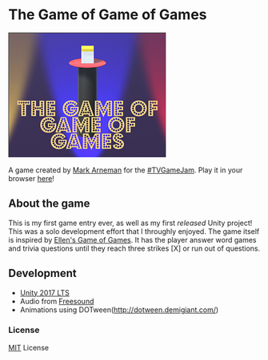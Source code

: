 # The Game of Game of Games

![The Game of Game of Games Logo](./Documentation/images/logo.png)

A game created by [Mark Arneman](https://arneman.me) for the [#TVGameJam](https://itch.io/jam/tvgamejam).
Play it in your browser [here](https://bearlikelion.itch.io/the-game-of-game-of-games)!

## About the game

This is my first game entry ever, as well as my first *released* Unity project! This was a solo development effort that I throughly enjoyed. The game itself is inspired by [Ellen's Game of Games](https://www.nbc.com/ellens-game-of-games). It has the player answer word games and trivia questions until they reach three strikes [X] or run out of questions.

## Development
* [Unity 2017 LTS](https://unity3d.com/)
* Audio from [Freesound](https://freesound.org/)
* Animations using DOTween(http://dotween.demigiant.com/)

### License
[MIT](./LICENSE.md) License